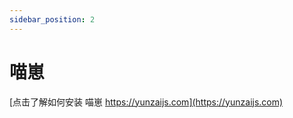 ```yaml
---
sidebar_position: 2
---
```


# 喵崽

[点击了解如何安装 喵崽 https://yunzaijs.com](https://yunzaijs.com)

```sh

```
